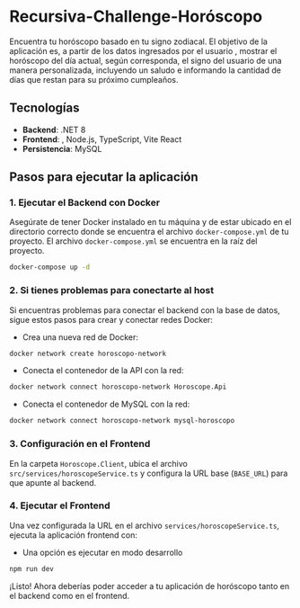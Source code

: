 # Recursiva-Challenge-Horóscopo
Encuentra tu horóscopo basado en tu signo zodiacal. El objetivo de la aplicación es, a partir de los datos ingresados por el usuario , mostrar el horóscopo del día actual, según corresponda, el signo del usuario de una manera personalizada,
incluyendo un saludo e informando la cantidad de días que restan para su próximo cumpleaños.

## Tecnologías 
- **Backend**: .NET 8 
- **Frontend**: , Node.js, TypeScript, Vite React
- **Persistencia**: MySQL  

## Pasos para ejecutar la aplicación  

### 1. Ejecutar el Backend con Docker
 
Asegúrate de tener Docker instalado en tu máquina y de estar ubicado en el directorio correcto donde se encuentra el archivo `docker-compose.yml` de tu proyecto. El archivo `docker-compose.yml` se encuentra en la raíz del proyecto.

```bash
docker-compose up -d
```

### 2. Si tienes problemas para conectarte al host

Si encuentras problemas para conectar el backend con la base de datos, sigue estos pasos para crear y conectar redes Docker:

- Crea una nueva red de Docker:
    
```bash
docker network create horoscopo-network
```

- Conecta el contenedor de la API con la red:

```bash
docker network connect horoscopo-network Horoscope.Api
```
    
- Conecta el contenedor de MySQL con la red:

```bash
docker network connect horoscopo-network mysql-horoscopo
```


### 3. Configuración en el Frontend

En la carpeta `Horoscope.Client`, ubica el archivo `src/services/horoscopeService.ts` y configura la URL base (`BASE_URL`) para que apunte al backend.

### 4. Ejecutar el Frontend

Una vez configurada la URL en el archivo `services/horoscopeService.ts`, ejecuta la aplicación frontend con:

- Una opción es ejecutar en modo desarrollo 
```bash
npm run dev
```

¡Listo! Ahora deberías poder acceder a tu aplicación de horóscopo tanto en el backend como en el frontend.
